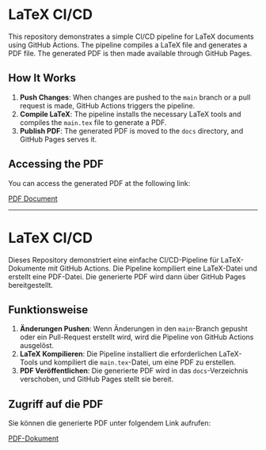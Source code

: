 # LaTeX CI/CD

This repository demonstrates a simple CI/CD pipeline for LaTeX documents using GitHub Actions. The pipeline compiles a LaTeX file and generates a PDF file. The generated PDF is then made available through GitHub Pages.

## How It Works

1. **Push Changes**: When changes are pushed to the `main` branch or a pull request is made, GitHub Actions triggers the pipeline.
2. **Compile LaTeX**: The pipeline installs the necessary LaTeX tools and compiles the `main.tex` file to generate a PDF.
3. **Publish PDF**: The generated PDF is moved to the `docs` directory, and GitHub Pages serves it.

## Accessing the PDF

You can access the generated PDF at the following link:

[PDF Document](https://shzuhrw.github.io/latex-ci-cd/main.pdf)


----------

# LaTeX CI/CD

Dieses Repository demonstriert eine einfache CI/CD-Pipeline für LaTeX-Dokumente mit GitHub Actions. Die Pipeline kompiliert eine LaTeX-Datei und erstellt eine PDF-Datei. Die generierte PDF wird dann über GitHub Pages bereitgestellt.

## Funktionsweise

1. **Änderungen Pushen**: Wenn Änderungen in den `main`-Branch gepusht oder ein Pull-Request erstellt wird, wird die Pipeline von GitHub Actions ausgelöst.
2. **LaTeX Kompilieren**: Die Pipeline installiert die erforderlichen LaTeX-Tools und kompiliert die `main.tex`-Datei, um eine PDF zu erstellen.
3. **PDF Veröffentlichen**: Die generierte PDF wird in das `docs`-Verzeichnis verschoben, und GitHub Pages stellt sie bereit.

## Zugriff auf die PDF

Sie können die generierte PDF unter folgendem Link aufrufen:

[PDF-Dokument](https://shzuhrw.github.io/latex-ci-cd/main.pdf)
